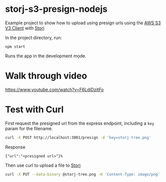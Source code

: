 # storj-s3-presign-nodejs

Example project to show how to upload using presign urls using the [AWS S3 V3 Client](https://docs.aws.amazon.com/AWSJavaScriptSDK/v3/latest/clients/client-s3/index.html) with [Storj](https://storj.io)

In the project directory, run:
```
npm start
```
Runs the app in the development mode.

# Walk through video

https://www.youtube.com/watch?v=F6LdiDzitFo

# Test with Curl
First request the presigned url from the express endpoint, including a `key` param for the filename.
```bash
curl -X POST http://localhost:3001/presign -d 'key=storj-tree.png'
```
Response
```
{"url":"<presigned url>"}%                               
```

Then use curl to upload a file to [Storj](https://storj.io)
```bash
curl -X PUT --data-binary @storj-tree.png -H 'Content-Type: image/png' <presigned url>
```


